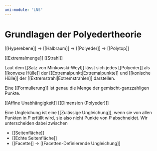 ```yaml
---
uni-module: "LNS"
---
```


# Grundlagen der Polyedertheorie

[[Hyperebene]] → [[Halbraum]] → [[Polyeder]] → [[Polytop]]

[[Extremalmenge]]
[[Strahl]]

Laut dem [[Satz von Minkowski-Weyl]] lässt sich jedes [[Polyeder]] als [[konvexe Hülle]] der [[Extremalpunkt|Extremalpunkte]] und [[konische Hülle]] der [[Extremstrahl|Extremstrahlen]] darstellen.

Eine [[Formulierung]] ist genau die Menge der gemischt-ganzzahligen Punkte.

[[Affine Unabhängigkeit]]
[[Dimension (Polyeder)]]

Eine Ungleichung ist eine [[Zulässige Ungleichung]], wenn sie von allen Punkten in $P$ erfüllt wird, sie also nicht Punkte von $P$ abschneidet.
Wir unterscheiden dabei zwischen

- [[Seitenfläche]]
- [[Echte Seitenfläche]]
- [[Facette]] → [[Facetten-Definierende Ungleichung]]

